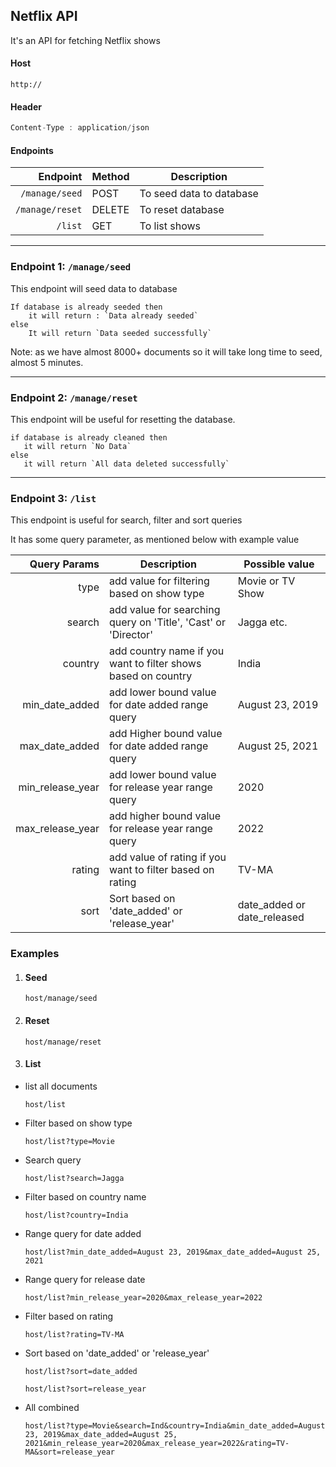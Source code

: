 ## Netflix API
It's an API for fetching Netflix shows

#### Host
```
http://
```

#### Header
```js
Content-Type : application/json
```
#### Endpoints

|            Endpoint | Method | Description              |
| ------------------: | ------ | ------------------------ |
|      `/manage/seed` | POST     | To seed data to database |
| ```/manage/reset``` | DELETE | To reset database        |
|             `/list`               | GET       | To list shows            |
---
### Endpoint 1: ```/manage/seed```

This endpoint will seed data to database
```
If database is already seeded then
    it will return : `Data already seeded`
​else
    ​It will return `Data seeded successfully`
```
​Note: as we have almost 8000+ documents so it will take long time to seed, almost 5 minutes.

---
### Endpoint 2: ```/manage/reset```

This endpoint will be useful for resetting the database.
```
​if database is already cleaned then
​   it will return `No Data`
else
​   it will return `All data deleted successfully`
```
---
### Endpoint 3: ```/list```

This endpoint is useful for search, filter and sort queries

It has some query parameter, as mentioned below with example value

|     Query Params | Description                                                  | Possible value              |
| ---------------: | ------------------------------------------------------------ | --------------------------- |
|             type | add value for filtering based on show type                   | Movie or TV Show            |
|           search | add value for searching query on 'Title', 'Cast' or 'Director' | Jagga etc.                  |
|          country | add country name if you want to filter shows based on country | India                       |
|   min_date_added | add lower bound value for date added range query             | August 23, 2019             |
|   max_date_added | add Higher bound value for date added range query            | August 25, 2021             |
| min_release_year | add lower bound value for release year range query           | 2020                        |
| max_release_year | add higher bound value for release year range query          | 2022                        |
|           rating | add value of rating if you want to filter based on rating    | TV-MA                       |
|             sort | Sort based on 'date_added' or 'release_year'                 | date_added or date_released |

### Examples

1. #### Seed

   ```
   host/manage/seed
   ```

2. #### Reset

   ```
   host/manage/reset
   ```

3. #### List

* list all documents

  ```
  host/list
  ```

* Filter based on show type

  ```
  host/list?type=Movie
  ```

* Search query

  ```
  host/list?search=Jagga
  ```

* Filter based on country name

  ```
  host/list?country=India
  ```

* Range query for date added

  ```
  host/list?min_date_added=August 23, 2019&max_date_added=August 25, 2021
  ```

* Range query for release date

  ```
  host/list?min_release_year=2020&max_release_year=2022
  ```

* Filter based on rating

  ```
  host/list?rating=TV-MA
  ```

* Sort based on 'date_added' or 'release_year'

  ```
  host/list?sort=date_added
  ```

  ```
  host/list?sort=release_year
  ```

* All combined

  ```
  host/list?type=Movie&search=Ind&country=India&min_date_added=August 23, 2019&max_date_added=August 25, 2021&min_release_year=2020&max_release_year=2022&rating=TV-MA&sort=release_year
  ```

  

